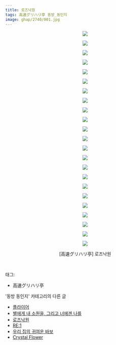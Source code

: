 ```yaml
---
title: 로즈낙원
tags: 高速グリハリ亭 동방_동인지
image: ghap/2740/001.jpg
---
```

<div class="article">
<p style="text-align: center; clear: none; float: none;"><img src="{{ site.nasurl }}/ghap/2740/001.jpg"/></p>
<p style="text-align: center; clear: none; float: none;"><img src="{{ site.nasurl }}/ghap/2740/002.jpg"/></p>
<p style="text-align: center; clear: none; float: none;"><img src="{{ site.nasurl }}/ghap/2740/003.jpg"/></p>
<p style="text-align: center; clear: none; float: none;"><img src="{{ site.nasurl }}/ghap/2740/004.jpg"/></p>
<p style="text-align: center; clear: none; float: none;"><img src="{{ site.nasurl }}/ghap/2740/005.jpg"/></p>
<p style="text-align: center; clear: none; float: none;"><img src="{{ site.nasurl }}/ghap/2740/006.jpg"/></p>
<p style="text-align: center; clear: none; float: none;"><img src="{{ site.nasurl }}/ghap/2740/007.jpg"/></p>
<p style="text-align: center; clear: none; float: none;"><img src="{{ site.nasurl }}/ghap/2740/008.jpg"/></p>
<p style="text-align: center; clear: none; float: none;"><img src="{{ site.nasurl }}/ghap/2740/009.jpg"/></p>
<p style="text-align: center; clear: none; float: none;"><img src="{{ site.nasurl }}/ghap/2740/010.jpg"/></p>
<p style="text-align: center; clear: none; float: none;"><img src="{{ site.nasurl }}/ghap/2740/011.jpg"/></p>
<p style="text-align: center; clear: none; float: none;"><img src="{{ site.nasurl }}/ghap/2740/012.jpg"/></p>
<p style="text-align: center; clear: none; float: none;"><img src="{{ site.nasurl }}/ghap/2740/013.jpg"/></p>
<p style="text-align: center; clear: none; float: none;"><img src="{{ site.nasurl }}/ghap/2740/014.jpg"/></p>
<p style="text-align: center; clear: none; float: none;"><img src="{{ site.nasurl }}/ghap/2740/015.jpg"/></p>
<p style="text-align: center; clear: none; float: none;"><img src="{{ site.nasurl }}/ghap/2740/016.jpg"/></p>
<p style="text-align: center; clear: none; float: none;"><img src="{{ site.nasurl }}/ghap/2740/017.jpg"/></p>
<p style="text-align: center; clear: none; float: none;"><img src="{{ site.nasurl }}/ghap/2740/018.jpg"/></p>
<p style="text-align: center; clear: none; float: none;"><img src="{{ site.nasurl }}/ghap/2740/019.jpg"/></p>
<p style="text-align: center; clear: none; float: none;"><img src="{{ site.nasurl }}/ghap/2740/020.jpg"/></p>
<p style="text-align: center; clear: none; float: none;"><img src="{{ site.nasurl }}/ghap/2740/021.jpg"/></p>
<p style="text-align: center; clear: none; float: none;"><img src="{{ site.nasurl }}/ghap/2740/022.jpg"/></p>
<p style="text-align: center; clear: none; float: none;"><img src="{{ site.nasurl }}/ghap/2740/023.jpg"/></p>
<p style="text-align: center; clear: none; float: none;">[高速グリハリ亭] 로즈낙원</p>
<p><br/></p>
</div><div class="tagTrail">
<p>태그: </p>
<ul>
<li>高速グリハリ亭</li>
</ul>
</div><div class="another">
<p>'동방 동인지' 카테고리의 다른 글</p>
<ul>
<li><a href="/2016-11-25-ghap_2742">플라이어</a></li>
<li><a href="/2016-11-25-ghap_2741">별에게 내 소원을, 그리고 너에겐 나를</a></li>
<li><a href="/2016-11-25-ghap_2740">로즈낙원</a></li>
<li><a href="/2016-11-25-ghap_2739">RE:1</a></li>
<li><a href="/2016-11-25-ghap_2738">우리 집의 귀여운 바보</a></li>
<li><a href="/2016-11-25-ghap_2737">Crystal Flower</a></li>
</ul>
</div><div class="cb_module cb_fluid">
<div class="cb_wrt cb_profile">
</div><!-- commentList close -->
</div>